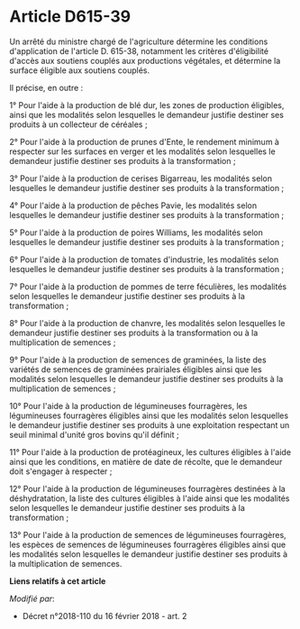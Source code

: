 # Article D615-39

Un arrêté du ministre chargé de l'agriculture détermine les conditions d'application de l'article D. 615-38, notamment les
critères d'éligibilité d'accès aux soutiens couplés aux productions végétales, et détermine la surface éligible aux soutiens
couplés.

Il précise, en outre :

1° Pour l'aide à la production de blé dur, les zones de production éligibles, ainsi que les modalités selon lesquelles le
demandeur justifie destiner ses produits à un collecteur de céréales ;

2° Pour l'aide à la production de prunes d'Ente, le rendement minimum à respecter sur les surfaces en verger et les modalités
selon lesquelles le demandeur justifie destiner ses produits à la transformation ;

3° Pour l'aide à la production de cerises Bigarreau, les modalités selon lesquelles le demandeur justifie destiner ses
produits à la transformation ;

4° Pour l'aide à la production de pêches Pavie, les modalités selon lesquelles le demandeur justifie destiner ses produits à
la transformation ;

5° Pour l'aide à la production de poires Williams, les modalités selon lesquelles le demandeur justifie destiner ses produits
à la transformation ;

6° Pour l'aide à la production de tomates d'industrie, les modalités selon lesquelles le demandeur justifie destiner ses
produits à la transformation ;

7° Pour l'aide à la production de pommes de terre féculières, les modalités selon lesquelles le demandeur justifie destiner
ses produits à la transformation ;

8° Pour l'aide à la production de chanvre, les modalités selon lesquelles le demandeur justifie destiner ses produits à la
transformation ou à la multiplication de semences ;

9° Pour l'aide à la production de semences de graminées, la liste des variétés de semences de graminées prairiales éligibles
ainsi que les modalités selon lesquelles le demandeur justifie destiner ses produits à la multiplication de semences ;

10° Pour l'aide à la production de légumineuses fourragères, les légumineuses fourragères éligibles ainsi que les modalités
selon lesquelles le demandeur justifie destiner ses produits à une exploitation respectant un seuil minimal d'unité gros
bovins qu'il définit ;

11° Pour l'aide à la production de protéagineux, les cultures éligibles à l'aide ainsi que les conditions, en matière de date
de récolte, que le demandeur doit s'engager à respecter ;

12° Pour l'aide à la production de légumineuses fourragères destinées à la déshydratation, la liste des cultures éligibles à
l'aide ainsi que les  modalités selon lesquelles le demandeur justifie destiner ses produits à la transformation ;

13° Pour l'aide à la production de semences de légumineuses fourragères, les espèces de semences de légumineuses fourragères
éligibles ainsi que les modalités selon lesquelles le demandeur justifie destiner ses produits à la multiplication de
semences.

**Liens relatifs à cet article**

_Modifié par_:

  - Décret n°2018-110 du 16 février 2018 - art. 2
